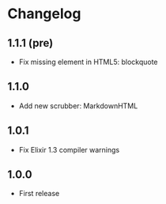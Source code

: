 # Changelog

## 1.1.1 (pre)

- Fix missing element in HTML5: blockquote

## 1.1.0

- Add new scrubber: MarkdownHTML

## 1.0.1

- Fix Elixir 1.3 compiler warnings

## 1.0.0

- First release
